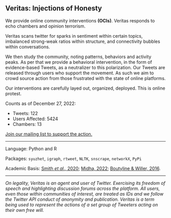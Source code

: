 ## Veritas: Injections of Honesty

We provide online community interventions **(OCIs)**. Veritas responds to echo chambers and opinion terrorism. 

Veritas scans twitter for sparks in sentiment within certain topics, imbalanced strong-weak ratios within structure, and connectivity bubbles within conversations. 

We then study the community, noting patterns, behaviors and activity peaks. As per that we provide a behavioral intervention, in the form of evidence-based Tweets, as a neutralizer to this polarization. Our Tweets are released through users who support the movement. As such we aim to crowd source action from those frustrated with the state of online platforms. 

Our interventions are carefully layed out, organized, deployed. This is online protest. 

Counts as of December 27, 2022:
- Tweets: 122
- Users Affected: 5424
- Chambers: 13

[Join our mailing list to support the action.](https://forms.gle/vvDFFCugFSUw7hA77)

***
Language: Python and R

Packages: `syuzhet`, `igraph`, `rtweet`, `NLTK`, `snscrape`, `networkX`, `PyPi`

Academic Basis: [Smith *et al*., 2020](https://www.pewresearch.org/internet/2014/02/20/mapping-twitter-topic-networks-from-polarized-crowds-to-community-clusters); [Midha, 2022](https://arxiv.org/abs/2212.12955); [Boutyline & Willer, 2016](https://onlinelibrary.wiley.com/doi/abs/10.1111/pops.12337).

***

_On legality, Veritas is an agent and user of Twitter. Exercising its freedom of speech and highlighting discussion forums across the platform. All users, even those within communities of interest, are treated as IDs and we follow the Twitter API conduct of anonymity and publication. Veritas is a term being used to represent the actions of a set group of Tweeters acting on their own free will._
